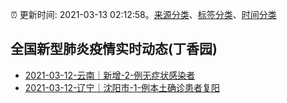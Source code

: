 :alarm_clock: 更新时间: 2021-03-13 02:12:58。[来源分类](../README.md)、[标签分类](../TAGS.md)、[时间分类](../TIMELINE.md)

## 全国新型肺炎疫情实时动态(丁香园)




- [2021-03-12-​云南｜新增-2-例无症状感染者](http://app.cctv.com/special/cportal/detail/arti/index.html?id=ArtiRkSVjSE9bziXkVn3NiLw210313&isfromapp=1) 
- [2021-03-12-辽宁｜沈阳市-1-例本土确诊患者复阳](http://app.cctv.com/special/cportal/detail/arti/index.html?id=ArtiD2MRiuaLNTLImcIAd2U2210312&isfromapp=1) 